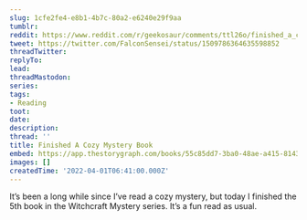 ```yaml
---
slug: 1cfe2fe4-e8b1-4b7c-80a2-e6240e29f9aa
tumblr:
reddit: https://www.reddit.com/r/geekosaur/comments/ttl26o/finished_a_cozy_mystery_book/
tweet: https://twitter.com/FalconSensei/status/1509786364635598852
threadTwitter:
replyTo:
lead:
threadMastodon:
series:
tags:
- Reading
toot:
date:
description:
thread: ''
title: Finished A Cozy Mystery Book
embed: https://app.thestorygraph.com/books/55c85dd7-3ba0-48ae-a415-81433bb1d4cb
images: []
createdTime: '2022-04-01T06:41:00.000Z'
---
```


It’s been a long while since I’ve read a cozy mystery, but today I finished the 5th book in the Witchcraft Mystery series. It’s a fun read as usual.